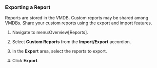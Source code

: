 ### Exporting a Report

Reports are stored in the VMDB. Custom reports may be shared among
VMDBs. Share your custom reports using the export and import features.

1.  Navigate to menu:Overview\[Reports\].

2.  Select **Custom Reports** from the **Import/Export** accordion.

3.  In the **Export** area, select the reports to export.

4.  Click **Export**.
